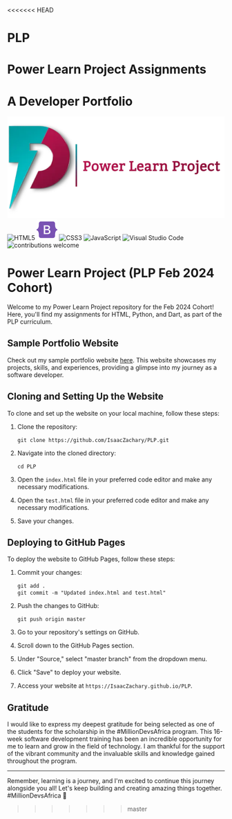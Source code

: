 <<<<<<< HEAD
# PLP
Power Learn Project Assignments
=======
# A Developer Portfolio 
![PLP](https://github.com/IsaacZachary/Support_Company_Website/blob/master/assets/img/plp.png)
![HTML5](https://img.shields.io/badge/html5-%23E34F26.svg?style=for-the-badge&logo=html5&logoColor=white)
![Bootstrap](https://github.com/IsaacZachary/PLP/blob/master/images/bootstrap-color.svg)
![CSS3](https://img.shields.io/badge/css3-%231572B6.svg?style=for-the-badge&logo=css3&logoColor=white)
![JavaScript](https://img.shields.io/badge/javascript-%23323330.svg?style=for-the-badge&logo=javascript&logoColor=%23F7DF1E)
![Visual Studio Code](https://img.shields.io/badge/Visual%20Studio%20Code-0078d7.svg?style=for-the-badge&logo=visual-studio-code&logoColor=white)
![contributions welcome](https://img.shields.io/static/v1.svg?label=Contributions&message=Welcome&color=0059b3&style=flat-square)

# Power Learn Project (PLP Feb 2024 Cohort)

Welcome to my Power Learn Project repository for the Feb 2024 Cohort! Here, you'll find my assignments for HTML, Python, and Dart, as part of the PLP curriculum.

## Sample Portfolio Website

Check out my sample portfolio website [here](#). This website showcases my projects, skills, and experiences, providing a glimpse into my journey as a software developer.

## Cloning and Setting Up the Website

To clone and set up the website on your local machine, follow these steps:

1. Clone the repository:
   ```
   git clone https://github.com/IsaacZachary/PLP.git
   ```

2. Navigate into the cloned directory:
   ```
   cd PLP
   ```

3. Open the `index.html` file in your preferred code editor and make any necessary modifications.

4. Open the `test.html` file in your preferred code editor and make any necessary modifications.

5. Save your changes.

## Deploying to GitHub Pages

To deploy the website to GitHub Pages, follow these steps:

1. Commit your changes:
   ```
   git add .
   git commit -m "Updated index.html and test.html"
   ```

2. Push the changes to GitHub:
   ```
   git push origin master
   ```

3. Go to your repository's settings on GitHub.

4. Scroll down to the GitHub Pages section.

5. Under "Source," select "master branch" from the dropdown menu.

6. Click "Save" to deploy your website.

7. Access your website at `https://IsaacZachary.github.io/PLP`.

## Gratitude

I would like to express my deepest gratitude for being selected as one of the students for the scholarship in the #MillionDevsAfrica program. This 16-week software development training has been an incredible opportunity for me to learn and grow in the field of technology. I am thankful for the support of the vibrant community and the invaluable skills and knowledge gained throughout the program.

---

Remember, learning is a journey, and I'm excited to continue this journey alongside you all! Let's keep building and creating amazing things together. #MillionDevsAfrica 🚀
>>>>>>> master
